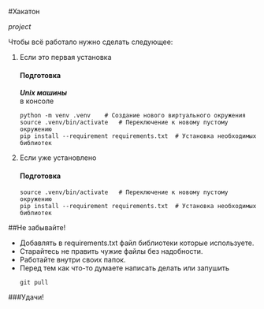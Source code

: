 #Хакатон

_project_

Чтобы всё работало  нужно сделать следующее:

1) Если это первая установка  
   #### Подготовка  
   **_Unix машины_**  
   в консоле  
   ```
   python -m venv .venv    # Создание нового виртуального окружения
   source .venv/bin/activate   # Переключение к новому пустому окружению
   pip install --requirement requirements.txt  # Установка необходимых библиотек
   ```
2) Если уже установлено  
   #### Подготовка
   ```
   source .venv/bin/activate   # Переключение к новому пустому окружению
   pip install --requirement requirements.txt  # Установка необходимых библиотек
   ```
   
##Не забывайте!

+ Добавлять в requirements.txt файл библиотеки которые используете.  
+ Старайтесь не править чужие файлы без надобности.
+ Работайте внутри своих папок.
+ Перед тем как что-то думаете написать делать или запушить  
   ```
   git pull
  ```


###Удачи!